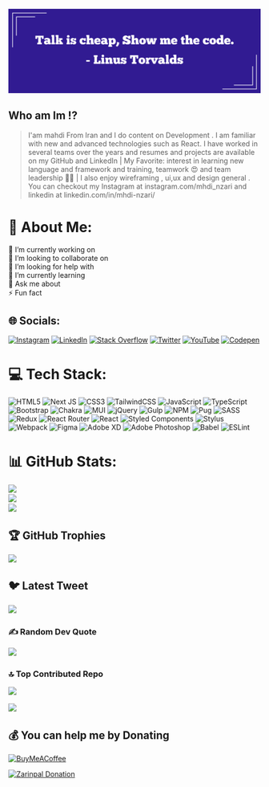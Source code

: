 ![This is an image](https://github.com/AmirHosseinKarimi/AmirHosseinKarimi/raw/master/qoute.png)


<h2> Who am Im !? </h2>

> I'am mahdi From Iran and I do content on Development . I am familiar with new and advanced technologies such as React. I have worked in several teams over the years and resumes and projects are available on my GitHub and LinkedIn | My Favorite: interest in learning new language and framework and training, teamwork 😍 and team leadership 🧑‍💻 | I also enjoy wireframing , ui,ux and design general . You can checkout my Instagram at instagram.com/mhdi_nzari and linkedin at linkedin.com/in/mhdi-nzari/
> 
# 💫 About Me:
🔭 I’m currently working on<br>👯 I’m looking to collaborate on<br>🤝 I’m looking for help with<br>🌱 I’m currently learning<br>💬 Ask me about<br>⚡ Fun fact


## 🌐 Socials:
[![Instagram](https://img.shields.io/badge/Instagram-%23E4405F.svg?logo=Instagram&logoColor=white)](https://instagram.com/mhdi_nzari) [![LinkedIn](https://img.shields.io/badge/LinkedIn-%230077B5.svg?logo=linkedin&logoColor=white)](https://linkedin.com/in/mhdi-nzari) [![Stack Overflow](https://img.shields.io/badge/-Stackoverflow-FE7A16?logo=stack-overflow&logoColor=white)](https://stackoverflow.com/users/mahdi-nazari) [![Twitter](https://img.shields.io/badge/Twitter-%231DA1F2.svg?logo=Twitter&logoColor=white)](https://twitter.com/mhdi_nzari) [![YouTube](https://img.shields.io/badge/YouTube-%23FF0000.svg?logo=YouTube&logoColor=white)](https://youtube.com/@mhdi_nzari) [![Codepen](https://img.shields.io/badge/Codepen-000000?style=for-the-badge&logo=codepen&logoColor=white)](https://codepen.io/mahdi-nazari) 

# 💻 Tech Stack:
![HTML5](https://img.shields.io/badge/html5-%23E34F26.svg?style=for-the-badge&logo=html5&logoColor=white) ![Next JS](https://img.shields.io/badge/Next-black?style=for-the-badge&logo=next.js&logoColor=white) ![CSS3](https://img.shields.io/badge/css3-%231572B6.svg?style=for-the-badge&logo=css3&logoColor=white) ![TailwindCSS](https://img.shields.io/badge/tailwindcss-%2338B2AC.svg?style=for-the-badge&logo=tailwind-css&logoColor=white) ![JavaScript](https://img.shields.io/badge/javascript-%23323330.svg?style=for-the-badge&logo=javascript&logoColor=%23F7DF1E) ![TypeScript](https://img.shields.io/badge/typescript-%23007ACC.svg?style=for-the-badge&logo=typescript&logoColor=white) ![Bootstrap](https://img.shields.io/badge/bootstrap-%23563D7C.svg?style=for-the-badge&logo=bootstrap&logoColor=white) ![Chakra](https://img.shields.io/badge/chakra-%234ED1C5.svg?style=for-the-badge&logo=chakraui&logoColor=white) ![MUI](https://img.shields.io/badge/MUI-%230081CB.svg?style=for-the-badge&logo=material-ui&logoColor=white) ![jQuery](https://img.shields.io/badge/jquery-%230769AD.svg?style=for-the-badge&logo=jquery&logoColor=white) ![Gulp](https://img.shields.io/badge/GULP-%23CF4647.svg?style=for-the-badge&logo=gulp&logoColor=white) ![NPM](https://img.shields.io/badge/NPM-%23000000.svg?style=for-the-badge&logo=npm&logoColor=white) ![Pug](https://img.shields.io/badge/Pug-FFF?style=for-the-badge&logo=pug&logoColor=A86454) ![SASS](https://img.shields.io/badge/SASS-hotpink.svg?style=for-the-badge&logo=SASS&logoColor=white) ![Redux](https://img.shields.io/badge/redux-%23593d88.svg?style=for-the-badge&logo=redux&logoColor=white) ![React Router](https://img.shields.io/badge/React_Router-CA4245?style=for-the-badge&logo=react-router&logoColor=white) ![React](https://img.shields.io/badge/react-%2320232a.svg?style=for-the-badge&logo=react&logoColor=%2361DAFB) ![Styled Components](https://img.shields.io/badge/styled--components-DB7093?style=for-the-badge&logo=styled-components&logoColor=white) ![Stylus](https://img.shields.io/badge/stylus-%23ff6347.svg?style=for-the-badge&logo=stylus&logoColor=white) ![Webpack](https://img.shields.io/badge/webpack-%238DD6F9.svg?style=for-the-badge&logo=webpack&logoColor=black) 	![Figma](https://img.shields.io/badge/figma-%23F24E1E.svg?style=for-the-badge&logo=figma&logoColor=white) ![Adobe XD](https://img.shields.io/badge/Adobe%20XD-470137?style=for-the-badge&logo=Adobe%20XD&logoColor=#FF61F6) ![Adobe Photoshop](https://img.shields.io/badge/adobephotoshop-%2331A8FF.svg?style=for-the-badge&logo=adobephotoshop&logoColor=white) ![Babel](https://img.shields.io/badge/Babel-F9DC3e?style=for-the-badge&logo=babel&logoColor=black) ![ESLint](https://img.shields.io/badge/ESLint-4B3263?style=for-the-badge&logo=eslint&logoColor=white)
# 📊 GitHub Stats:
![](https://github-readme-stats.vercel.app/api?username=mhdi-nzari&theme=radical&hide_border=false&include_all_commits=true&count_private=true)<br/>
![](https://github-readme-streak-stats.herokuapp.com/?user=mhdi-nzari&theme=radical&hide_border=false)<br/>
![](https://github-readme-stats.vercel.app/api/top-langs/?username=mhdi-nzari&theme=radical&hide_border=false&include_all_commits=true&count_private=true&layout=compact)

## 🏆 GitHub Trophies
![](https://github-profile-trophy.vercel.app/?username=mhdi-nzari&theme=dracula&no-frame=false&no-bg=false&margin-w=4)

## 🐦 Latest Tweet
[![](https://gtce.itsvg.in/api?username=mhdi_nzari)](https://github.com/VishwaGauravIn/github-twitter-card-embed)

### ✍️ Random Dev Quote
![](https://quotes-github-readme.vercel.app/api?type=horizontal&theme=gruvbox)

### 🔝 Top Contributed Repo
![](https://github-contributor-stats.vercel.app/api?username=mhdi-nzari&limit=5&theme=dracula&combine_all_yearly_contributions=true)


[![](https://visitcount.itsvg.in/api?id=mhdi-nzari&icon=0&color=10)](https://visitcount.itsvg.in)

  ## 💰 You can help me by Donating
  [![BuyMeACoffee](https://img.shields.io/badge/Buy%20Me%20a%20Coffee-ffdd00?style=for-the-badge&logo=buy-me-a-coffee&logoColor=black)](https://buymeacoffee.com/mahdinazari) 

  [![Zarinpal Donation](https://img.shields.io/badge/Buy%20Me%20a%20Coffee-ffdd00?style=for-the-badge&logo=buy-me-a-coffee&logoColor=black)](zarinp.al/mahdi-nazari) 


  
<!-- Proudly created with GPRM ( https://gprm.itsvg.in ) -->

